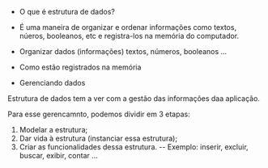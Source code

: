- O que é estrutura de dados?

* É uma maneira de organizar e ordenar informações como textos, núeros, booleanos, etc e registra-los na memória do computador.

* Organizar dados (informações)
  textos, números, booleanos ...

* Como estão registrados na memória

- Gerenciando dados

Estrutura de dados tem a ver com a gestão das informações daa aplicação.

Para esse gerencamnto, podemos dividir em 3 etapas:

1. Modelar a estrutura;
2. Dar vida à estrutura (instanciar essa estrutura);
3. Criar as funcionalidades dessa estrutura.
   -- Exemplo: inserir, excluir, buscar, exibir, contar ...
